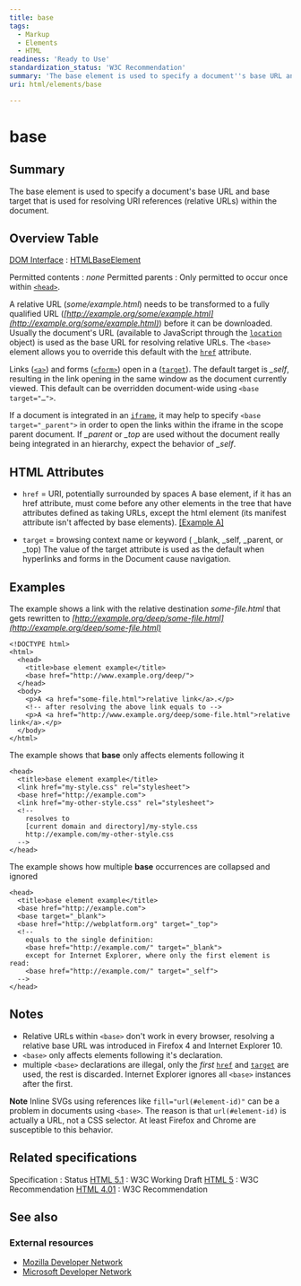```yaml
---
title: base
tags:
  - Markup
  - Elements
  - HTML
readiness: 'Ready to Use'
standardization_status: 'W3C Recommendation'
summary: 'The base element is used to specify a document''s base URL and base target that is used for resolving URI references (relative URLs) within the document.'
uri: html/elements/base

---
```

# base

## Summary

The base element is used to specify a document's base URL and base target that is used for resolving URI references (relative URLs) within the document.

## Overview Table

[DOM Interface](/dom/interface)
:   [HTMLBaseElement](/dom/HTMLBaseElement)

Permitted contents
:   *none*
Permitted parents
:   Only permitted to occur once within [`<head>`](/html/elements/head).

A relative URL (<var>some/example.html</var>) needs to be transformed to a fully qualified URL (<var>[http://example.org/some/example.html](http://example.org/some/example.html)</var>) before it can be downloaded. Usually the document's URL (available to JavaScript through the [`location`](/dom/Location) object) is used as the base URL for resolving relative URLs. The `<base>` element allows you to override this default with the [`href`](/html/attributes/href) attribute.

Links ([`<a>`](/html/elements/a)) and forms ([`<form>`](/html/elements/form)) open in a ([`target`](/html/attributes/target)). The default target is <var>\_self</var>, resulting in the link opening in the same window as the document currently viewed. This default can be overridden document-wide using `<base target="…">`.

If a document is integrated in an [`iframe`](/html/elements/iframe), it may help to specify `<base target="_parent">` in order to open the links within the iframe in the scope parent document. If <var>\_parent</var> or <var>\_top</var> are used without the document really being integrated in an hierarchy, expect the behavior of <var>\_self</var>.

## HTML Attributes

-   `href` = URI, potentially surrounded by spaces
    A base element, if it has an href attribute, must come before any other elements in the tree that have attributes defined as taking URLs, except the html element (its manifest attribute isn't affected by base elements). [[Example A]](#Example_A)

-   `target` = browsing context name or keyword ( \_blank, \_self, \_parent, or \_top)
    The value of the target attribute is used as the default when hyperlinks and forms in the Document cause navigation.

## Examples

The example shows a link with the relative destination <var>some-file.html</var> that gets rewritten to <var>[http://example.org/deep/some-file.html](http://example.org/deep/some-file.html)</var>

``` {.html}
<!DOCTYPE html>
<html>
  <head>
    <title>base element example</title>
    <base href="http://www.example.org/deep/">
  </head>
  <body>
    <p>A <a href="some-file.html">relative link</a>.</p>
    <!-- after resolving the above link equals to -->
    <p>A <a href="http://www.example.org/deep/some-file.html">relative link</a>.</p>
  </body>
</html>
```

The example shows that **base** only affects elements following it

``` {.html}
<head>
  <title>base element example</title>
  <link href="my-style.css" rel="stylesheet">
  <base href="http://example.com">
  <link href="my-other-style.css" rel="stylesheet">
  <!--
    resolves to
    [current domain and directory]/my-style.css
    http://example.com/my-other-style.css
  -->
</head>
```

The example shows how multiple **base** occurrences are collapsed and ignored

``` {.html}
<head>
  <title>base element example</title>
  <base href="http://example.com">
  <base target="_blank">
  <base href="http://webplatform.org" target="_top">
  <!--
    equals to the single definition:
    <base href="http://example.com/" target="_blank">
    except for Internet Explorer, where only the first element is read:
    <base href="http://example.com/" target="_self">
  -->
</head>
```

## Notes

-   Relative URLs within `<base>` don't work in every browser, resolving a relative base URL was introduced in Firefox 4 and Internet Explorer 10.
-   `<base>` only affects elements following it's declaration.
-   multiple `<base>` declarations are illegal, only the *first* [`href`](/html/attributes/href) and [`target`](/html/attributes/target) are used, the rest is discarded. Internet Explorer ignores all `<base>` instances after the first.

**Note** Inline SVGs using references like `fill="url(#element-id)"` can be a problem in documents using `<base>`. The reason is that `url(#element-id)` is actually a URL, not a CSS selector. At least Firefox and Chrome are susceptible to this behavior.

## Related specifications

Specification
:   Status
[HTML 5.1](http://www.w3.org/TR/html51/document-metadata.html#the-base-element)
:   W3C Working Draft
[HTML 5](http://www.w3.org/TR/html5/document-metadata.html#the-base-element)
:   W3C Recommendation
[HTML 4.01](http://www.w3.org/TR/html401/struct/links.html#edef-BASE)
:   W3C Recommendation

## See also

### External resources

-   [Mozilla Developer Network](https://developer.mozilla.org/en-US/docs/HTML/Element/base)
-   [Microsoft Developer Network](http://msdn.microsoft.com/en-us/library/ie/ms535191%28v=vs.85%29.aspx)

